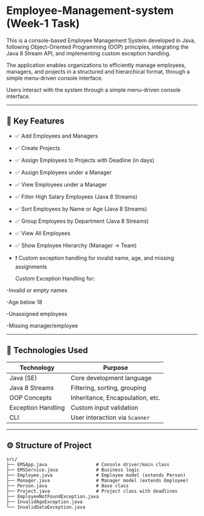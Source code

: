 # Employee-Management-system (Week-1 Task) 
This is a console-based Employee Management System developed in Java, following Object-Oriented Programming (OOP) principles, integrating the Java 8 Stream API, and implementing custom exception handling.

The application enables organizations to efficiently manage employees, managers, and projects in a structured and hierarchical format, through a simple menu-driven console interface.


Users interact with the system through a simple menu-driven console interface.

---

## 🧠 Key Features

- ✅ Add Employees and Managers
- ✅ Create Projects
- ✅ Assign Employees to Projects with Deadline (in days)
- ✅ Assign Employees under a Manager
- ✅ View Employees under a Manager
- ✅ Filter High Salary Employees (Java 8 Streams)
- ✅ Sort Employees by Name or Age (Java 8 Streams)
- ✅ Group Employees by Department (Java 8 Streams)
- ✅ View All Employees
- ✅ Show Employee Hierarchy (Manager → Team)
- ❗ Custom exception handling for invalid name, age, and missing assignments

  Custom Exception Handling for:

-Invalid or empty names

-Age below 18

-Unassigned employees

-Missing manager/employee



---

## 🧱 Technologies Used

| Technology     | Purpose                          |
|----------------|----------------------------------|
| Java (SE)      | Core development language        |
| Java 8 Streams | Filtering, sorting, grouping     |
| OOP Concepts   | Inheritance, Encapsulation, etc. |
| Exception Handling | Custom input validation     |
| CLI            | User interaction via `Scanner`   |

---

## ⚙️ Structure of Project

```plaintext
src/
├── EMSApp.java                  # Console driver/main class
├── EMSService.java              # Business logic
├── Employee.java                # Employee model (extends Person)
├── Manager.java                 # Manager model (extends Employee)
├── Person.java                  # Base class
├── Project.java                 # Project class with deadlines
├── EmployeeNotFoundException.java
├── InvalidAgeException.java
└── InvalidDataException.java
